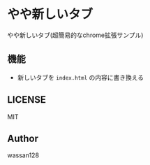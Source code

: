 # やや新しいタブ 
やや新しいタブ(超簡易的なchrome拡張サンプル)

## 機能
* 新しいタブを `index.html` の内容に書き換える

## LICENSE
MIT

## Author
wassan128
